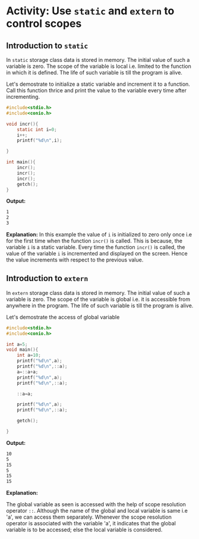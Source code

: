 # Activity: Use `static` and `extern` to control scopes

## Introduction to `static`

In `static` storage class data is stored in memory. The initial value of such a variable is zero. The scope of the variable is local i.e. limited to the function in which it is defined. The life of such variable is till the program is alive.

Let's demostrate to initialize a static variable and increment it to a function. Call this function thrice and print the value to the variable every time after incrementing.

```c
#include<stdio.h>
#include<conio.h>

void incr(){
    static int i=0;
    i++;
    printf("%d\n",i);

}

int main(){
    incr();
    incr();
    incr();
    getch();
}
```

**Output:**

```markdown
1
2
3
```
**Explanation:**
In this example the value of `i` is initialized to zero only once i.e for the first time when the function `incr()` is called. This is because, the variable `i` is a static variable. 
Every time the function `incr()` is called, the value of the variable `i` is incremented and displayed on the screen.
Hence the value increments with respect to the previous value.

## Introduction to `extern`

In `extern` storage class data is stored in memory. The initial value of such a variable is zero. The scope of the variable is global i.e. it is accessible from anywhere in the program. The life of such variable is till the program is alive.

Let's demostrate the access of global variable

```c
#include<stdio.h>
#include<conio.h>

int a=5;
void main(){
    int a=10;
    printf("%d\n",a);
    printf("%d\n",::a);
    a=::a+a;
    printf("%d\n",a);
    printf("%d\n",::a);

    ::a=a;

    printf("%d\n",a);
    printf("%d\n",::a);

    getch();

}
```

**Output:**

```markdown
10
5
15
5
15
15
```

**Explanation:**

The global variable as seen is accessed with the help of scope resolution operator `::`. Although the name of the global and local variable is same i.e 'a', we can access them separately. Whenever the scope resolution operator is associated with the variable 'a', it indicates that the global variable is to be accessed; else the local variable is considered.

